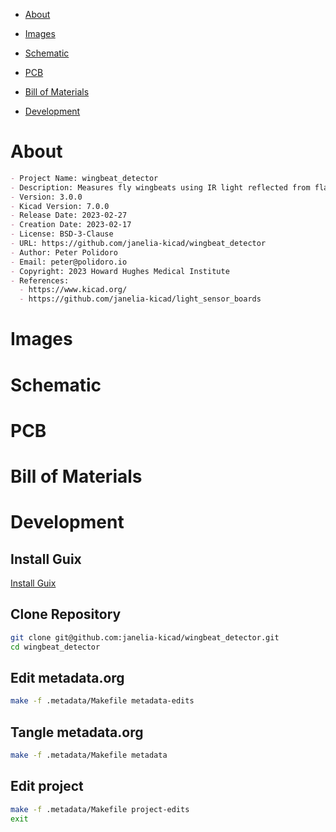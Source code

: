 - [About](#org219b229)
- [Images](#orgd8467af)
- [Schematic](#orgd80a5a6)
- [PCB](#org00e5c26)
- [Bill of Materials](#org367b29f)
- [Development](#org8e41fb8)

    <!-- This file is generated automatically from metadata -->
    <!-- File edits may be overwritten! -->


<a id="org219b229"></a>

# About

```markdown
- Project Name: wingbeat_detector
- Description: Measures fly wingbeats using IR light reflected from flapping fly wings.
- Version: 3.0.0
- Kicad Version: 7.0.0
- Release Date: 2023-02-27
- Creation Date: 2023-02-17
- License: BSD-3-Clause
- URL: https://github.com/janelia-kicad/wingbeat_detector
- Author: Peter Polidoro
- Email: peter@polidoro.io
- Copyright: 2023 Howard Hughes Medical Institute
- References:
  - https://www.kicad.org/
  - https://github.com/janelia-kicad/light_sensor_boards
```


<a id="orgd8467af"></a>

# Images


<a id="orgd80a5a6"></a>

# Schematic


<a id="org00e5c26"></a>

# PCB


<a id="org367b29f"></a>

# Bill of Materials


<a id="org8e41fb8"></a>

# Development


## Install Guix

[Install Guix](https://guix.gnu.org/manual/en/html_node/Binary-Installation.html)


## Clone Repository

```sh
git clone git@github.com:janelia-kicad/wingbeat_detector.git
cd wingbeat_detector
```


## Edit metadata.org

```sh
make -f .metadata/Makefile metadata-edits
```


## Tangle metadata.org

```sh
make -f .metadata/Makefile metadata
```


## Edit project

```sh
make -f .metadata/Makefile project-edits
exit
```